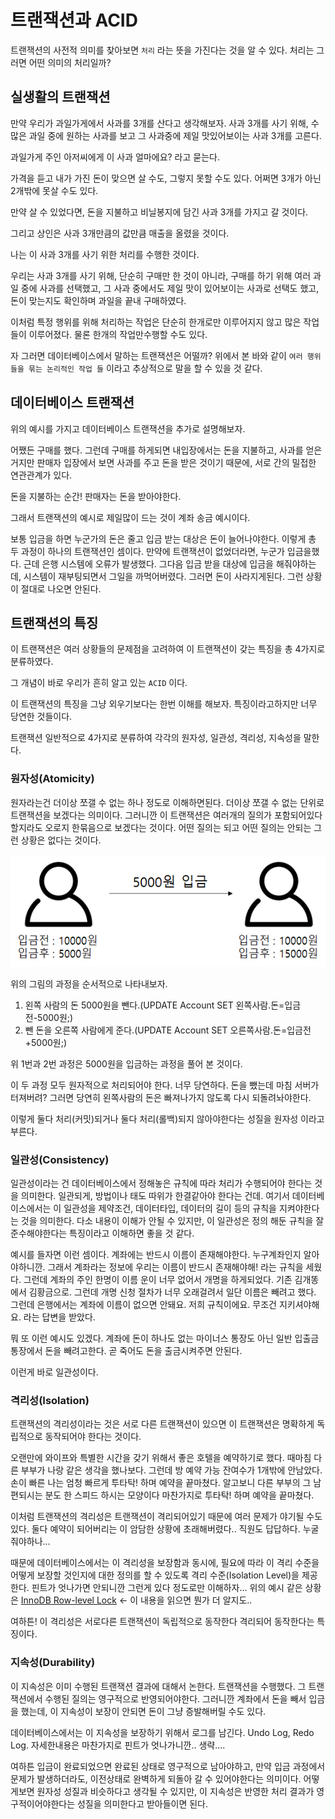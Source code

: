 # 트랜잭션과 ACID

트랜잭션의 사전적 의미를 찾아보면 `처리` 라는 뜻을 가진다는 것을 알 수 있다. 처리는 그러면 어떤 의미의 처리일까? 

## 실생활의 트랜잭션

만약 우리가 과일가게에서 사과를 3개를 산다고 생각해보자. 사과 3개를 사기 위해, 수많은 과일 중에 원하는 사과를 보고 그 사과중에 제일 맛있어보이는 사과 3개를 고른다.

과일가게 주인 아저씨에게 이 사과 얼마에요? 라고 묻는다.

가격을 듣고 내가 가진 돈이 맞으면 살 수도, 그렇지 못할 수도 있다. 어쩌면 3개가 아닌 2개밖에 못살 수도 있다.

만약 살 수 있었다면, 돈을 지불하고 비닐봉지에 담긴 사과 3개를 가지고 갈 것이다.

그리고 상인은 사과 3개만큼의 값만큼 매출을 올렸을 것이다.

나는 이 사과 3개를 사기 위한 처리를 수행한 것이다.

우리는 사과 3개를 사기 위해, 단순히 구매만 한 것이 아니라, 구매를 하기 위해 여러 과일 중에 사과를 선택했고, 그 사과 중에서도 제일 맛이 있어보이는 사과로 선택도 했고, 돈이 맞는지도 확인하며 과일을 끝내 구매하였다.

이처럼 특정 행위를 위해 처리하는 작업은 단순히 한개로만 이루어지지 않고 많은 작업들이 이루어졌다. 물론 한개의 작업만수행할 수도 있다.

자 그러면 데이터베이스에서 말하는 트랜잭션은 어떨까? 위에서 본 바와 같이 `여러 행위들을 묶는 논리적인 작업 들` 이라고 추상적으로 말을 할 수 있을 것 같다.

## 데이터베이스 트랜잭션

위의 예시를 가지고 데이터베이스 트랜잭션을 추가로 설명해보자.

어쨌든 구매를 했다. 그런데 구매를 하게되면 내입장에서는 돈을 지불하고, 사과를 얻은거지만 판매자 입장에서 보면 사과를 주고 돈을 받은 것이기 때문에, 서로 간의 밀접한 연관관계가 있다.

돈을 지불하는 순간! 판매자는 돈을 받아야한다.

그래서 트랜잭션의 예시로 제일많이 드는 것이 계좌 송금 예시이다.

보통 입금을 하면 누군가의 돈은 줄고 입금 받는 대상은 돈이 늘어나야한다. 이렇게 총 두 과정이 하나의 트랜잭션인 셈이다. 만약에 트랜잭션이 없었더라면, 누군가 입금을했다. 근데 은행 시스템에 오류가 발생했다. 그다음 입금 받을 대상에 입금을 해줘야하는데, 시스템이 재부팅되면서 그일을 까먹어버렸다. 그러면 돈이 사라지게된다. 그런 상황이 절대로 나오면 안된다.

## 트랜잭션의 특징

이 트랜잭션은 여러 상황들의 문제점을 고려하여 이 트랜잭션이 갖는 특징을 총 4가지로 분류하였다.

그 개념이 바로 우리가 흔히 알고 있는 `ACID` 이다.

이 트랜잭션의 특징을 그냥 외우기보다는 한번 이해를 해보자. 특징이라고하지만 너무 당연한 것들이다.

트랜잭션 일반적으로 4가지로 분류하여 각각의 원자성, 일관성, 격리성, 지속성을 말한다.

### 원자성(Atomicity)

원자라는건 더이상 쪼갤 수 없는 하나 정도로 이해하면된다. 더이상 쪼갤 수 없는 단위로 트랜잭션을 보겠다는 의미이다. 그러니깐 이 트랜잭션은 여러개의 질의가 포함되어있다할지라도 오로지 한묶음으로 보겠다는 것이다. 어떤 질의는 되고 어떤 질의는 안되는 그런 상황은 없다는 것이다.

![Untitled](트랜잭션과%20ACID/Untitled.png)

위의 그림의 과정을 순서적으로 나타내보자.

1. 왼쪽 사람의 돈 5000원을 뺀다.(UPDATE Account SET 왼쪽사람.돈=입금전-5000원;)
2. 뺀 돈을 오른쪽 사람에게 준다.(UPDATE Account SET 오른쪽사람.돈=입금전+5000원;)

위 1번과 2번 과정은 5000원을 입금하는 과정을 풀어 본 것이다.

이 두 과정 모두 원자적으로 처리되어야 한다. 너무 당연하다. 돈을 뺐는데 마침 서버가 터져버려? 그러면 당연히 왼쪽사람의 돈은 빠져나가지 않도록 다시 되돌려놔야한다.

이렇게 둘다 처리(커밋)되거나 둘다 처리(롤백)되지 않아야한다는 성질을 원자성 이라고 부른다.

### 일관성(Consistency)

일관성이라는 건 데이터베이스에서 정해놓은 규칙에 따라 처리가 수행되어야 한다는 것을 의미한다. 일관되게, 방법이나 태도 따위가 한결같아야 한다는 건데. 여기서 데이터베이스에서는 이 일관성을 제약조건, 데이터타입, 데이터의 길이 등의 규칙을 지켜야한다는 것을 의미한다. 다소 내용이 이해가 안될 수 있지만, 이 일관성은 정의 해둔 규칙을 잘 준수해야한다는 특징이라고 이해하면 좋을 것 같다.

예시를 들자면 이런 셈이다. 계좌에는 반드시 이름이 존재해야한다. 누구계좌인지 알아야하니깐. 그래서 계좌라는 정보에 우리는 이름이 반드시 존재해야해! 라는 규칙을 세웠다. 그런데 계좌의 주인 한명이 이름 운이 너무 없어서 개명을 하게되었다. 기존 김개똥에서 김황금으로. 그런데 개명 신청 절차가 너무 오래걸려서 일단 이름은 빼려고 했다. 그런데 은행에서는 계좌에 이름이 없으면 안돼요. 저희 규칙이에요. 무조건 지키셔야해요. 라는 답변을 받았다.

뭐 또 이런 예시도 있겠다. 계좌에 돈이 하나도 없는 마이너스 통장도 아닌 일반 입출금통장에서 돈을 빼려고한다. 곧 죽어도 돈을 출금시켜주면 안된다.

이런게 바로 일관성이다.

### 격리성(Isolation)

트랜잭션의 격리성이라는 것은 서로 다른 트랜잭션이 있으면 이 트랜잭션은 명확하게 독립적으로 동작되어야 한다는 것이다. 

오랜만에 와이프와 특별한 시간을 갖기 위해서 좋은 호텔을 예약하기로 했다. 때마침 다른 부부가 나랑 같은 생각을 했나보다. 그런데 방 예약 가능 잔여수가 1개밖에 안남았다. 손이 빠른 나는 엄청 빠르게 투타탁! 하며 예약을 끝마쳤다. 알고보니 다른 부부의 그 남편되시는 분도 한 스피드 하시는 모양이다 마찬가지로 투타탁! 하며 예약을 끝마쳤다.

이처럼 트랜잭션의 격리성은 트랜잭션이 격리되어있기 때문에 여러 문제가 야기될 수도 있다. 둘다 예약이 되어버리는 이 암담한 상황에 초래해버렸다.. 직원도 답답하다. 누굴줘야하나… 

때문에 데이터베이스에서는 이 격리성을 보장함과 동시에, 필요에 따라 이 격리 수준을 어떻게 보장할 것인지에 대한 정의를 할 수 있도록 격리 수준(Isolation Level)을 제공한다. 핀트가 엇나가면 안되니깐 그런게 있다 정도로만 이해하자… 위의 예시 같은 상황은 [InnoDB Row-level Lock](https://www.notion.so/InnoDB-Row-level-Lock-5ceb5d0a15124a929fc92646bc4d0b30) ← 이 내용을 읽으면 뭔가 더 알지도..

여하튼! 이 격리성은 서로다른 트랜잭션이 독립적으로 동작한다 격리되어 동작한다는 특징이다.

### 지속성(Durability)

이 지속성은 이미 수행된 트랜잭션 결과에 대해서 논한다. 트랜잭션을 수행했다. 그 트랜잭션에서 수행된 질의는 영구적으로 반영되어야한다. 그러니깐 계좌에서 돈을 빼서 입금을 했는데, 이 지속성이 보장이 안되면 돈이 그냥 증발해버릴 수도 있다.

데이터베이스에서는 이 지속성을 보장하기 위해서 로그를 남긴다. Undo Log, Redo Log. 자세한내용은 마찬가지로 핀트가 엇나가니깐.. 생략….

여하튼 입금이 완료되었으면 완료된 상태로 영구적으로 남아야하고, 만약 입금 과정에서 문제가 발생하더라도, 이전상태로 완벽하게 되돌아 갈 수 있어야한다는 의미이다. 어떻게보면 원자성 성질과 비슷하다고 생각될 수 있지만, 이 지속성은 반영한 처리 결과가 영구적이어야한다는 성질을 의미한다고 받아들이면 된다.